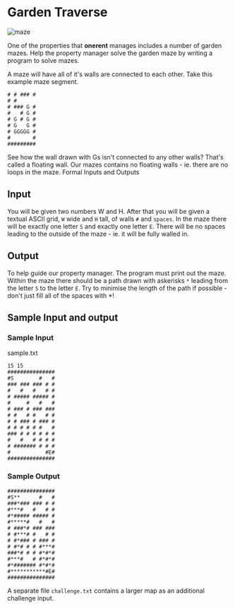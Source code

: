 # Garden Traverse

![maze](http://www.livingasean.com/wp-content/uploads/2016/11/fea-1.jpg)

One of the properties that **onerent** manages includes a number of garden mazes. Help the property manager solve the garden maze by writing a program to solve mazes.

A maze will have all of it's walls are connected to each other. Take this example maze segment.
```
# # ### #
# #
# ### G #
#   # G #
# G # G #
# G   G #
# GGGGG #
#       #
#########
```
See how the wall drawn with Gs isn't connected to any other walls? That's called a floating wall. Our mazes contains no floating walls - ie. there are no loops in the maze.
Formal Inputs and Outputs

## Input

You will be given two numbers W and H. After that you will be given a textual ASCII grid, `W` wide and `H` tall, of walls `#` and `spaces`. In the maze there will be exactly one letter ``S`` and exactly one letter `E`. There will be no spaces leading to the outside of the maze - ie. it will be fully walled in.

## Output

To help guide our property manager. The program must print out the maze. Within the maze there should be a path drawn with askerisks `*` leading from the letter `S` to the letter `E`. Try to minimise the length of the path if possible - don't just fill all of the spaces with *!

## Sample Input and output

### Sample Input
sample.txt
```
15 15
###############
#S        #   #
### ### ### # #
#   #   #   # #
# ##### ##### #
#     #   #   #
# ### # ### ###
# #   # #   # #
# # ### # ### #
# # # # # #   #
### # # # # # #
#   #   # # # #
# ####### # # #
#           #E#
###############
```

### Sample Output
```
###############
#S**      #   #
###*### ### # #
#***#   #   # #
#*##### ##### #
#*****#   #   #
# ###*# ### ###
# #***# #   # #
# #*### # ### #
# #*# # # #***#
###*# # # #*#*#
#***#   # #*#*#
#*####### #*#*#
#***********#E#
###############
```

A separate file `challenge.txt` contains a larger map as an additional challenge input.
